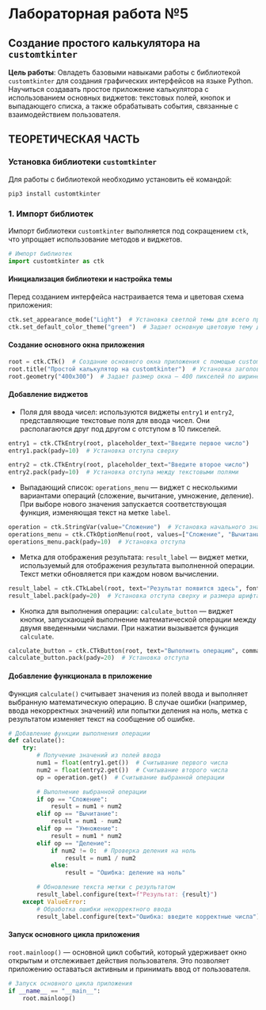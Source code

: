 # Лабораторная работа №5

## Создание простого калькулятора на `customtkinter`

**Цель работы**: Овладеть базовыми навыками работы с библиотекой `customtkinter` для создания графических интерфейсов на языке Python. Научиться создавать простое приложение калькулятора с использованием основных виджетов: текстовых полей, кнопок и выпадающего списка, а также обрабатывать события, связанные с взаимодействием пользователя.

## ТЕОРЕТИЧЕСКАЯ ЧАСТЬ

### Установка библиотеки `customtkinter`

Для работы с библиотекой необходимо установить её командой:

```shell
pip3 install customtkinter
```

### 1. Импорт библиотек

Импорт библиотеки `customtkinter` выполняется под сокращением `ctk`, что упрощает использование методов и виджетов.

```python
# Импорт библиотек
import customtkinter as ctk
```

#### Инициализация библиотеки и настройка темы

Перед созданием интерфейса настраивается тема и цветовая схема приложения:

```python
ctk.set_appearance_mode("Light")  # Установка светлой темы для всего приложения.
ctk.set_default_color_theme("green")  # Задает основную цветовую тему для виджетов.
```

#### Создание основного окна приложения

```python
root = ctk.CTk()  # Создание основного окна приложения с помощью customtkinter.
root.title("Простой калькулятор на customtkinter")  # Установка заголовка окна.
root.geometry("400x300")  # Задает размер окна — 400 пикселей по ширине и 300 пикселей по высоте.
```

#### Добавление виджетов

- Поля для ввода чисел: используются виджеты `entry1` и `entry2`, представляющие текстовые поля для ввода чисел. Они располагаются друг под другом с отступом в 10 пикселей.

```python
entry1 = ctk.CTkEntry(root, placeholder_text="Введите первое число")
entry1.pack(pady=10)  # Установка отступа сверху

entry2 = ctk.CTkEntry(root, placeholder_text="Введите второе число")
entry2.pack(pady=10)  # Установка отступа между текстовыми полями
```

- Выпадающий список: `operations_menu` — виджет с несколькими вариантами операций (сложение, вычитание, умножение, деление). При выборе нового значения запускается соответствующая функция, изменяющая текст на метке `label`.

```python
operation = ctk.StringVar(value="Сложение")  # Установка начального значения для выпадающего списка
operations_menu = ctk.CTkOptionMenu(root, values=["Сложение", "Вычитание", "Умножение", "Деление"], variable=operation)
operations_menu.pack(pady=10)  # Установка отступа
```

- Метка для отображения результата: `result_label` — виджет метки, используемый для отображения результата выполненной операции. Текст метки обновляется при каждом новом вычислении.

```python
result_label = ctk.CTkLabel(root, text="Результат появится здесь", font=("Arial", 16))
result_label.pack(pady=20)  # Установка отступа сверху и размера шрифта
```

- Кнопка для выполнения операции: `calculate_button` — виджет кнопки, запускающей выполнение математической операции между двумя введенными числами. При нажатии вызывается функция `calculate`.

```python
calculate_button = ctk.CTkButton(root, text="Выполнить операцию", command=calculate)
calculate_button.pack(pady=20)  # Установка отступа
```

#### Добавление функционала в приложение

Функция `calculate()` считывает значения из полей ввода и выполняет выбранную математическую операцию. В случае ошибки (например, ввода некорректных значений) или попытки деления на ноль, метка с результатом изменяет текст на сообщение об ошибке.

```python
# Добавление функции выполнения операции
def calculate():
    try:
        # Получение значений из полей ввода
        num1 = float(entry1.get())  # Считывание первого числа
        num2 = float(entry2.get())  # Считывание второго числа
        op = operation.get()  # Считывание выбранной операции

        # Выполнение выбранной операции
        if op == "Сложение":
            result = num1 + num2
        elif op == "Вычитание":
            result = num1 - num2
        elif op == "Умножение":
            result = num1 * num2
        elif op == "Деление":
            if num2 != 0:  # Проверка деления на ноль
                result = num1 / num2
            else:
                result = "Ошибка: деление на ноль"

        # Обновление текста метки с результатом
        result_label.configure(text=f"Результат: {result}")
    except ValueError:
        # Обработка ошибки некорректного ввода
        result_label.configure(text="Ошибка: введите корректные числа")
```

#### Запуск основного цикла приложения

`root.mainloop()` — основной цикл событий, который удерживает окно открытым и отслеживает действия пользователя. Это позволяет приложению оставаться активным и принимать ввод от пользователя.

```python
# Запуск основного цикла приложения
if __name__ == "__main__":
    root.mainloop()
```
